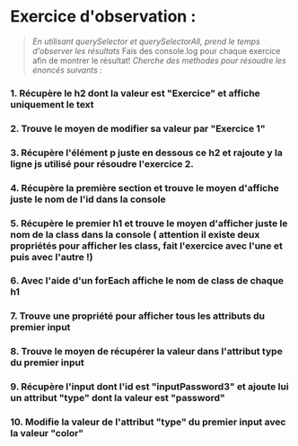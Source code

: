 # Exercice d'observation :
>*En utilisant querySelector et querySelectorAll, prend le temps d'observer les résultats*
> Fais des console.log pour chaque exercice afin de montrer le résultat!
>*Cherche des methodes pour résoudre les énoncés suivants :*

### 1. Récupère le h2 dont la valeur est "Exercice" et affiche uniquement le text

### 2. Trouve le moyen de modifier sa valeur par "Exercice 1"

### 3. Récupère l'élément p juste en dessous ce h2 et rajoute y la ligne js utilisé pour résoudre l'exercice 2.

### 4. Récupère la première section et trouve le moyen d'affiche juste le nom de l'id dans la console

### 5. Récupère le premier h1 et trouve le moyen d'afficher juste le nom de la class dans la console ( attention il existe deux propriétés pour afficher les class, fait l'exercice avec l'une et puis avec l'autre !)
### 6. Avec l'aide d'un forEach affiche le nom de class de chaque h1
### 7. Trouve une propriété pour afficher tous les attributs du premier input
### 8. Trouve le moyen de récupérer la valeur dans l'attribut type du premier input
### 9. Récupère l'input dont l'id est "inputPassword3" et ajoute lui un attribut "type" dont la valeur est "password"
### 10. Modifie la valeur de l'attribut "type" du premier input avec la valeur "color"
